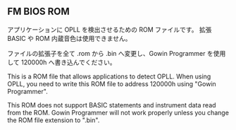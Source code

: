 ## FM BIOS ROM

アプリケーションに OPLL を検出させるための ROM ファイルです。
拡張 BASIC や ROM 内蔵音色は使用できません。

ファイルの拡張子を全て .rom から .bin へ変更し、Gowin Programmer を使用して 120000h へ書き込んでください。

This is a ROM file that allows applications to detect OPLL.
When using OPLL, you need to write this ROM file to address 120000h using "Gowin Programmer".

This ROM does not support BASIC statements and instrument data read from the ROM.
Gowin Programmer will not work properly unless you change the ROM file extension to ".bin".
